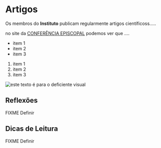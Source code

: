 # Artigos

Os membros do **Instituto** publicam regularmente artigos científicoss.....

no site da [CONFERÊNCIA EPISCOPAL](https://www.conferenciaepiscopal.pt/v1/sintese-da-exortacao-apostolica-pos-sinodal-do-papa-francisco-amoris-laetitia-sobre-o-amor-na-familia/) podemos ver que ....
 
* item 1
* item 2
* item 3

1. item 1
1. item 2
1. item 3

![este texto é para o deficiente visual](https://interactive-examples.mdn.mozilla.net/media/cc0-images/grapefruit-slice-332-332.jpg)

## Reflexões

FIXME Definir

## Dicas de Leitura

FIXME Definir
